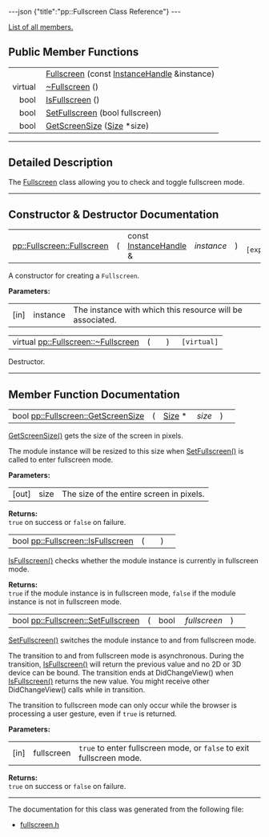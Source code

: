 ---json {"title":"pp::Fullscreen Class Reference"} ---

[List of all members.](/docs/native-client/pepper_beta/cpp/classpp_1_1_fullscreen-members/)

## Public Member Functions

<table><tbody><tr class="odd"><td style="text-align: right;"> </td><td><a href="/docs/native-client/pepper_beta/cpp/classpp_1_1_fullscreen#a3c3655d21fbef531a3eec82f9eb2115b" class="el">Fullscreen</a> (const <a href="/docs/native-client/pepper_beta/cpp/classpp_1_1_instance_handle/" class="el">InstanceHandle</a> &amp;instance)</td></tr><tr class="even"><td style="text-align: right;">virtual </td><td><a href="/docs/native-client/pepper_beta/cpp/classpp_1_1_fullscreen#a4d73ff65edc8ef8f802f5a932e5081e8" class="el">~Fullscreen</a> ()</td></tr><tr class="odd"><td style="text-align: right;">bool </td><td><a href="/docs/native-client/pepper_beta/cpp/classpp_1_1_fullscreen#a555c0d2c2fc120cfac925a62cc8a7345" class="el">IsFullscreen</a> ()</td></tr><tr class="even"><td style="text-align: right;">bool </td><td><a href="/docs/native-client/pepper_beta/cpp/classpp_1_1_fullscreen#a2c316cb6ebe4552df661aeea88e6f365" class="el">SetFullscreen</a> (bool fullscreen)</td></tr><tr class="odd"><td style="text-align: right;">bool </td><td><a href="/docs/native-client/pepper_beta/cpp/classpp_1_1_fullscreen#a6bc430c1d41a7696194374d05d8eee41" class="el">GetScreenSize</a> (<a href="/docs/native-client/pepper_beta/cpp/classpp_1_1_size/" class="el">Size</a> *size)</td></tr></tbody></table>

---

<span id="details" class="anchor" style="margin: 0;"></span>

## Detailed Description

The <a href="/docs/native-client/pepper_beta/cpp/classpp_1_1_fullscreen/" class="el" title="The Fullscreen class allowing you to check and toggle fullscreen mode.">Fullscreen</a> class allowing you to check and toggle fullscreen mode.

---

## Constructor & Destructor Documentation

<span id="a3c3655d21fbef531a3eec82f9eb2115b" class="anchor" style="margin: 0;"></span>

<table><tbody><tr class="odd"><td><a href="/docs/native-client/pepper_beta/cpp/classpp_1_1_fullscreen#a3c3655d21fbef531a3eec82f9eb2115b" class="el">pp::Fullscreen::Fullscreen</a></td><td>(</td><td>const <a href="/docs/native-client/pepper_beta/cpp/classpp_1_1_instance_handle/" class="el">InstanceHandle</a> &amp; </td><td><em>instance</em></td><td>)</td><td><code> [explicit]</code></td></tr></tbody></table>

A constructor for creating a `Fullscreen`.

**Parameters:**

<table><tbody><tr class="odd"><td>[in]</td><td>instance</td><td>The instance with which this resource will be associated.</td></tr></tbody></table>

<span id="a4d73ff65edc8ef8f802f5a932e5081e8" class="anchor" style="margin: 0;"></span>

<table><tbody><tr class="odd"><td>virtual <a href="/docs/native-client/pepper_beta/cpp/classpp_1_1_fullscreen#a4d73ff65edc8ef8f802f5a932e5081e8" class="el">pp::Fullscreen::~Fullscreen</a></td><td>(</td><td></td><td>)</td><td><code> [virtual]</code></td></tr></tbody></table>

Destructor.

---

## Member Function Documentation

<span id="a6bc430c1d41a7696194374d05d8eee41" class="anchor" style="margin: 0;"></span>

<table><tbody><tr class="odd"><td>bool <a href="/docs/native-client/pepper_beta/cpp/classpp_1_1_fullscreen#a6bc430c1d41a7696194374d05d8eee41" class="el">pp::Fullscreen::GetScreenSize</a></td><td>(</td><td><a href="/docs/native-client/pepper_beta/cpp/classpp_1_1_size/" class="el">Size</a> * </td><td><em>size</em></td><td>)</td><td></td></tr></tbody></table>

<a href="/docs/native-client/pepper_beta/cpp/classpp_1_1_fullscreen#a6bc430c1d41a7696194374d05d8eee41" class="el" title="GetScreenSize() gets the size of the screen in pixels.">GetScreenSize()</a> gets the size of the screen in pixels.

The module instance will be resized to this size when <a href="/docs/native-client/pepper_beta/cpp/classpp_1_1_fullscreen#a2c316cb6ebe4552df661aeea88e6f365" class="el" title="SetFullscreen() switches the module instance to and from fullscreen mode.">SetFullscreen()</a> is called to enter fullscreen mode.

**Parameters:**

<table><tbody><tr class="odd"><td>[out]</td><td>size</td><td>The size of the entire screen in pixels.</td></tr></tbody></table>

<!-- -->

**Returns:**  
`true` on success or `false` on failure.

<span id="a555c0d2c2fc120cfac925a62cc8a7345" class="anchor" style="margin: 0;"></span>

<table><tbody><tr class="odd"><td>bool <a href="/docs/native-client/pepper_beta/cpp/classpp_1_1_fullscreen#a555c0d2c2fc120cfac925a62cc8a7345" class="el">pp::Fullscreen::IsFullscreen</a></td><td>(</td><td></td><td>)</td><td></td></tr></tbody></table>

<a href="/docs/native-client/pepper_beta/cpp/classpp_1_1_fullscreen#a555c0d2c2fc120cfac925a62cc8a7345" class="el" title="IsFullscreen() checks whether the module instance is currently in fullscreen mode.">IsFullscreen()</a> checks whether the module instance is currently in fullscreen mode.

**Returns:**  
`true` if the module instance is in fullscreen mode, `false` if the module instance is not in fullscreen mode.

<span id="a2c316cb6ebe4552df661aeea88e6f365" class="anchor" style="margin: 0;"></span>

<table><tbody><tr class="odd"><td>bool <a href="/docs/native-client/pepper_beta/cpp/classpp_1_1_fullscreen#a2c316cb6ebe4552df661aeea88e6f365" class="el">pp::Fullscreen::SetFullscreen</a></td><td>(</td><td>bool </td><td><em>fullscreen</em></td><td>)</td><td></td></tr></tbody></table>

<a href="/docs/native-client/pepper_beta/cpp/classpp_1_1_fullscreen#a2c316cb6ebe4552df661aeea88e6f365" class="el" title="SetFullscreen() switches the module instance to and from fullscreen mode.">SetFullscreen()</a> switches the module instance to and from fullscreen mode.

The transition to and from fullscreen mode is asynchronous. During the transition, <a href="/docs/native-client/pepper_beta/cpp/classpp_1_1_fullscreen#a555c0d2c2fc120cfac925a62cc8a7345" class="el" title="IsFullscreen() checks whether the module instance is currently in fullscreen mode.">IsFullscreen()</a> will return the previous value and no 2D or 3D device can be bound. The transition ends at DidChangeView() when <a href="/docs/native-client/pepper_beta/cpp/classpp_1_1_fullscreen#a555c0d2c2fc120cfac925a62cc8a7345" class="el" title="IsFullscreen() checks whether the module instance is currently in fullscreen mode.">IsFullscreen()</a> returns the new value. You might receive other DidChangeView() calls while in transition.

The transition to fullscreen mode can only occur while the browser is processing a user gesture, even if `true` is returned.

**Parameters:**

<table><tbody><tr class="odd"><td>[in]</td><td>fullscreen</td><td><code>true</code> to enter fullscreen mode, or <code>false</code> to exit fullscreen mode.</td></tr></tbody></table>

<!-- -->

**Returns:**  
`true` on success or `false` on failure.

---

The documentation for this class was generated from the following file:

- <a href="/docs/native-client/pepper_beta/cpp/fullscreen_8h/" class="el">fullscreen.h</a>
